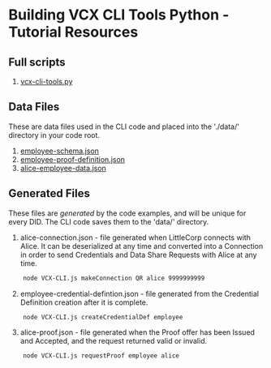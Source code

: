# Building VCX CLI Tools Python - Tutorial Resources


## Full scripts

1. [vcx-cli-tools.py](/portal/training/vcx-cli-tools/python/resources/vcx-cli-tools.py)

## Data Files

These are data files used in the CLI code and placed into the './data/' directory in your code root.

1. [employee-schema.json](/portal/training/vcx-cli-tools/python/resources/employee-schema.json)
2. [employee-proof-definition.json](/portal/training/vcx-cli-tools/python/resources/employee-proof-definition.json)
3. [alice-employee-data.json](/portal/training/vcx-cli-tools/python/resources/alice-employee-data.json)

## Generated Files

These files are *generated* by the code examples, and will be unique for every DID. The CLI code saves them to the 'data/' directory.

1. alice-connection.json - file generated when LittleCorp connects with Alice. It can be deserialized at any time and converted into a Connection in order to send Credentials and Data Share Requests with Alice at any time.

```bash
    node VCX-CLI.js makeConnection QR alice 9999999999
```

2. employee-credential-defintion.json - file generated from the Credential Definition creation after it is complete.

```bash
    node VCX-CLI.js createCredentialDef employee
```

3. alice-proof.json - file generated when the Proof offer has been Issued and Accepted, and the request returned valid or invalid.

```bash
    node VCX-CLI.js requestProof employee alice
```